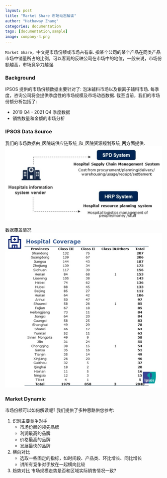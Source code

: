 ```yaml
---
layout: post
title: "Market Share 市场动态解读"
author: "Hathaway Zhang"
categories: documentation
tags: [documentation,sample]
image: company-4.png
---
```


`Market Share`，中文是市场份额或市场占有率. 指某个公司的某个产品在同类产品市场中销量所占的比例，可以客观的反映公司在市场中的地位，一般来说，市场份额越高，市场竞争力越强.

### Background

IPSOS 提供的市场份额数据主要针对了: 泡沫辅料市场以及银离子辅料市场. 每季度，咨询公司将会提供季度性的市场规模及市场动态数据. 截至当前，我们的市场份额分析包括了:
* 2019 Q4 - 2021 Q4 季度数据
* 销售数量和金额的市场分析


### IPSOS Data Source

我们的市场数据由_医院端供应链系统_和_医院资源规划系统_两方面提供.
![IPSOS Data Source](assets/img/ipsos-1.png)

数据覆盖情况
![Hospital Coverage](assets/img/ipsos-2.png)

### Market Dynamic
市场份额可以如何解读呢? 我们提供了多种思路供您参考:
1. 识别主要竞争对手
    * 市场份额的领先品牌
    * 利润最高的品牌
    * 价格最高的品牌
    * 发展最快的品牌
2. 横向对比
    * 选取一些固定的指标，如时间段、产品类、环比增长、同比增长
    * 讲所有竞争对手放在一起横向比较
3. 趋势对比
    市场规模走势是否和区域实际销售情况一致?